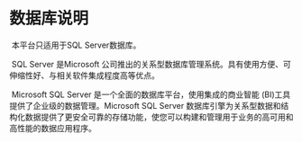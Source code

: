 # 数据库说明



​	本平台只适用于SQL Server数据库。

​	SQL Server 是Microsoft 公司推出的关系型数据库管理系统。具有使用方便、可伸缩性好、与相关软件集成程度高等优点。

​	Microsoft SQL Server 是一个全面的数据库平台，使用集成的商业智能 (BI)工具提供了企业级的数据管理。Microsoft SQL Server 数据库引擎为关系型数据和结构化数据提供了更安全可靠的存储功能，使您可以构建和管理用于业务的高可用和高性能的数据应用程序。

